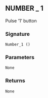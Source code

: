 ## NUMBER \_  1

Pulse ‘1’ button


### Signature

`Number_1 ()`


### Parameters

`None`


### Returns

`None`